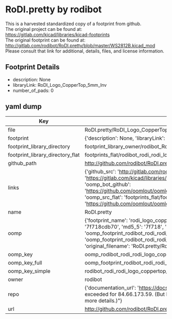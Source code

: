 # RoDI.pretty by rodibot  
This is a harvested standardized copy of a footprint from github.  
The original project can be found at:  
https://gitlab.com/kicad/libraries/kicad-footprints  
The original footprint can be found at:
http://gitlab.com/rodibot/RoDI.pretty/blob/master/WS2812B.kicad_mod
Please consult that link for additional, details, files, and license information.  
## Footprint Details
* description: None  
* libraryLink: RoDI_Logo_CopperTop_5mm_Inv  
* number_of_pads: 0  
## yaml dump  
| Key | Value |  
| --- | --- |  
| file | RoDI.pretty/RoDI_Logo_CopperTop_5mm_Inv.kicad_mod |  
| footprint | {'description': None, 'libraryLink': 'RoDI_Logo_CopperTop_5mm_Inv', 'number_of_pads': 0} |  
| footprint_library_directory | footprint_library_owner/rodibot_RoDI.pretty |  
| footprint_library_directory_flat | footprints_flat/rodibot_rodi_rodi_logo_coppertop_5mm_inv/working |  
| github_path | http://github.com/rodibot/RoDI.pretty/blob/master/RoDI_Logo_CopperTop_5mm_Inv.kicad_mod |  
| links | {'github_src': 'http://gitlab.com/rodibot/RoDI.pretty/blob/master/WS2812B.kicad_mod', 'github_src_repo': 'https://gitlab.com/kicad/libraries/kicad-footprints', 'oomp_bot': 'footprints/rodibot_rodi_rodi_logo_coppertop_5mm_inv/working', 'oomp_bot_github': 'https://github.com/oomlout/oomlout_oomp_footprint_bot/tree/main/footprints/rodibot_rodi_rodi_logo_coppertop_5mm_inv/working', 'oomp_src_flat': 'footprints_flat/footprints_flat/rodibot_rodi_rodi_logo_coppertop_5mm_inv/working', 'oomp_src_flat_github': 'https://github.com/oomlout/oomlout_oomp_footprint_src/tree/main/footprints_flat/rodibot_rodi_rodi_logo_coppertop_5mm_inv/working'} |  
| name | RoDI.pretty |  
| oomp | {'footprint_name': 'rodi_logo_coppertop_5mm_inv', 'library_name': 'rodi', 'md5': '7f718cdb70f26ccc532ef317c3d89339', 'md5_10': '7f718cdb70', 'md5_5': '7f718', 'md5_6': '7f718c', 'oomp_key': 'oomp_rodibot_rodi_rodi_logo_coppertop_5mm_inv', 'oomp_key_extra': 'oomp_footprint_rodibot_rodi_rodi_logo_coppertop_5mm_inv', 'oomp_key_full': 'oomp_footprint_rodibot_rodi_rodi_logo_coppertop_5mm_inv_7f718c', 'oomp_key_simple': 'rodibot_rodi_rodi_logo_coppertop_5mm_inv', 'original_filename': 'RoDI.pretty/RoDI_Logo_CopperTop_5mm_Inv.kicad_mod', 'owner_name': 'rodibot'} |  
| oomp_key | oomp_rodibot_rodi_rodi_logo_coppertop_5mm_inv |  
| oomp_key_full | oomp_footprint_rodibot_rodi_rodi_logo_coppertop_5mm_inv |  
| oomp_key_simple | rodibot_rodi_rodi_logo_coppertop_5mm_inv |  
| owner | rodibot |  
| repo | {'documentation_url': 'https://docs.github.com/rest/overview/resources-in-the-rest-api#rate-limiting', 'message': "API rate limit exceeded for 84.66.173.59. (But here's the good news: Authenticated requests get a higher rate limit. Check out the documentation for more details.)"} |  
| url | http://github.com/rodibot/RoDI.pretty |  

